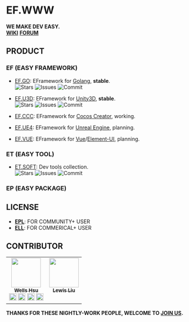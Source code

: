# EF.WWW
**WE MAKE DEV EASY.**  
[**WIKI**](http://wiki.eframework.cn)  [**FORUM**](http://forum.eframework.cn)

## PRODUCT
### EF (EASY FRAMEWORK)
- [EF.GO](https://go.eframework.cn): EFramework for [Golang](https://go.dev), **stable**.  
![Stars](https://img.shields.io/github/stars/eframework-cn/EF.GO) ![Issues](https://img.shields.io/github/issues/eframework-cn/EF.GO) ![Commit](https://img.shields.io/github/last-commit/eframework-cn/EF.GO/master)

- [EF.U3D](https://u3d.eframework.cn): EFramework for [Unity3D](https://unity3d.com), **stable**.  
![Stars](https://img.shields.io/github/stars/eframework-cn/EF.U3D) ![Issues](https://img.shields.io/github/issues/eframework-cn/EF.U3D) ![Commit](https://img.shields.io/github/last-commit/eframework-cn/EF.U3D/master)

- [EF.CCC](https://go.eframework.cn): EFramework for [Cocos Creator](https://www.cocos.com), working.

- [EF.UE4](https://ue4.eframework.cn): EFramework for [Unreal Engine](https://www.unrealengine.com), planning.

- [EF.VUE](https://vue.eframework.cn): EFramework for [Vue](https://vuejs.org/)/[Element-UI](https://element.eleme.cn), planning.

### ET (EASY TOOL)
- [ET.SOFT](https://soft.eframework.cn): Dev tools collection.  
![Stars](https://img.shields.io/github/stars/eframework-cn/ET.SOFT) ![Issues](https://img.shields.io/github/issues/eframework-cn/ET.SOFT) ![Commit](https://img.shields.io/github/last-commit/eframework-cn/ET.SOFT/master)

### EP (EASY PACKAGE)

## LICENSE
- [__EPL__](LICENSE.EPL.md): FOR COMMUNITY+ USER
- [__ELL__](LICENSE.ELL.md): FOR COMMERICAL+ USER

## CONTRIBUTOR
<!-- ALL-CONTRIBUTORS-LIST:START - Do not remove or modify this section -->
<!-- prettier-ignore-start -->
<!-- markdownlint-disable -->
<table>
  <tbody>
    <tr>
      <td align="center" valign="top">
        <a href="https://github.com/wellshsu" title="Wells Hsu"><img src="https://avatars.githubusercontent.com/u/34912983?v=4" width="80px;"/><br/><sub><b>Wells Hsu</b></sub></a><br/>
        <a href="https://github.com/wellshsu?tab=achievements" title="Arctic Code Vault Contributor"><img src="https://github.githubassets.com/images/modules/profile/achievements/arctic-code-vault-contributor-default.png" width="20px;"/></a>
        <a href="https://github.com/wellshsu?tab=achievements" title="Starstruck"><img src="https://github.githubassets.com/images/modules/profile/achievements/starstruck-default.png" width="20px;"/></a>
        <a href="https://github.com/wellshsu?tab=achievements" title="Quickdraw"><img src="https://github.githubassets.com/images/modules/profile/achievements/quickdraw-default.png" width="20px;"/></a>
        <a href="https://github.com/wellshsu?tab=achievements" title="Pull Shark"><img src="https://github.githubassets.com/images/modules/profile/achievements/pull-shark-default.png" width="20px;"/></a>
      </td>
      <td align="center" valign="top">
        <a href="https://github.com/lewissliu" title="Lewis Liu"><img src="https://avatars.githubusercontent.com/u/46239805?v=4" width="80px;"/><br/><sub><b>Lewis Liu</b></sub></a><br/>
      </td>
    </tr>
  </tbody>
</table>
<!-- markdownlint-restore -->
<!-- prettier-ignore-end -->
<!-- ALL-CONTRIBUTORS-LIST:END -->

**THANKS FOR THESE NIGHTLY-WORK PEOPLE, WELCOME TO [JOIN US](https://github.com/orgs/eframework-cn/teams).**